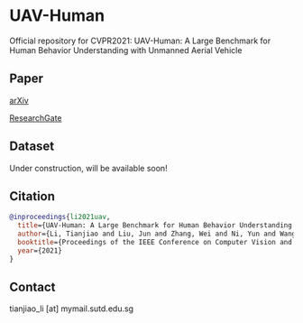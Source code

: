 # UAV-Human
Official repository for CVPR2021: UAV-Human: A Large Benchmark for Human Behavior Understanding with Unmanned Aerial Vehicle

## Paper

[arXiv](https://arxiv.org/abs/2104.00946)

[ResearchGate](https://www.researchgate.net/publication/350558689_UAV-Human_A_Large_Benchmark_for_Human_Behavior_Understanding_with_Unmanned_Aerial_Vehicles)

## Dataset
Under construction, will be available soon!

## Citation

```bibtex
@inproceedings{li2021uav,
  title={UAV-Human: A Large Benchmark for Human Behavior Understanding with Unmanned Aerial Vehicles},
  author={Li, Tianjiao and Liu, Jun and Zhang, Wei and Ni, Yun and Wang, Wenqian and Li, Zhiheng},
  booktitle={Proceedings of the IEEE Conference on Computer Vision and Pattern Recognition},
  year={2021}
}
```

## Contact

tianjiao_li [at] mymail.sutd.edu.sg
